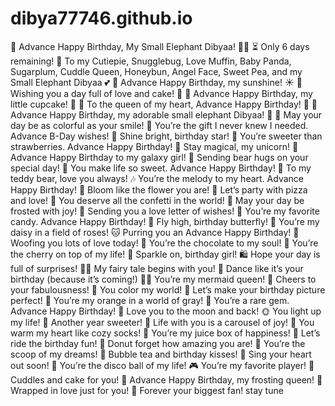# dibya77746.github.io
🎂 Advance Happy Birthday, My Small Elephant Dibyaa! 🐘💖
⏳ Only 6 days remaining! 🎉
To my Cutiepie, Snugglebug, Love Muffin, Baby Panda, Sugarplum, Cuddle Queen, Honeybun, Angel Face, Sweet Pea, and my Small Elephant Dibyaa 💕
🎉 Advance Happy Birthday, my sunshine! ☀️
🎂 Wishing you a day full of love and cake! 🍰
💖 Advance Happy Birthday, my little cupcake! 🧁
🎈 To the queen of my heart, Advance Happy Birthday! 👑
🐘 Advance Happy Birthday, my adorable small elephant Dibyaa! 🐾
🌈 May your day be as colorful as your smile!
🎁 You’re the gift I never knew I needed. Advance B-Day wishes!
🌟 Shine bright, birthday star!
🍓 You’re sweeter than strawberries. Advance Happy Birthday!
🦄 Stay magical, my unicorn!
💫 Advance Happy Birthday to my galaxy girl!
🐻 Sending bear hugs on your special day!
🍭 You make life so sweet. Advance Happy Birthday!
🧸 To my teddy bear, love you always!
🎶 You’re the melody to my heart. Advance Happy Birthday!
🌸 Bloom like the flower you are!
🍕 Let’s party with pizza and love!
🎊 You deserve all the confetti in the world!
🧁 May your day be frosted with joy!
💌 Sending you a love letter of wishes!
🍬 You’re my favorite candy. Advance Happy Birthday!
🦋 Fly high, birthday butterfly!
🌼 You’re my daisy in a field of roses!
🐱 Purring you an Advance Happy Birthday!
🐶 Woofing you lots of love today!
🍫 You’re the chocolate to my soul!
🍒 You’re the cherry on top of my life!
🎇 Sparkle on, birthday girl!
🛍️ Hope your day is full of surprises!
🧚‍♀️ My fairy tale begins with you!
💃 Dance like it’s your birthday (because it’s coming!)
🧜‍♀️ You’re my mermaid queen!
🍹 Cheers to your fabulousness!
🎨 You color my world!
📸 Let’s make your birthday picture perfect!
🧡 You’re my orange in a world of gray!
💎 You’re a rare gem. Advance Happy Birthday!
🌙 Love you to the moon and back!
🌞 You light up my life!
🧁 Another year sweeter!
🎠 Life with you is a carousel of joy!
🧦 You warm my heart like cozy socks!
🧃 You’re my juice box of happiness!
🎡 Let’s ride the birthday fun!
🍩 Donut forget how amazing you are!
🍦 You’re the scoop of my dreams!
🧋 Bubble tea and birthday kisses!
🎤 Sing your heart out soon!
🪩 You’re the disco ball of my life!
🎮 You’re my favorite player!
🧸 Cuddles and cake for you!
🧁 Advance Happy Birthday, my frosting queen!
🎀 Wrapped in love just for you!
🫶 Forever your biggest fan!
stay tune

